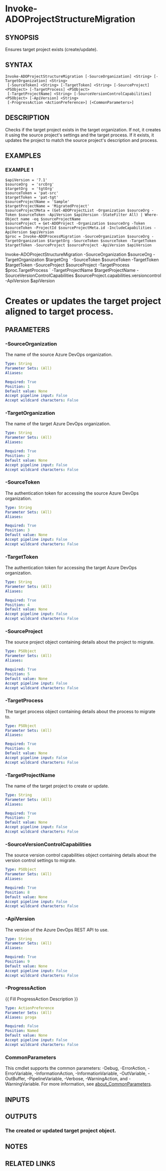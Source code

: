 ﻿---
external help file: ado.tools-help.xml
Module Name: ado.tools
online version:
schema: 2.0.0
---

# Invoke-ADOProjectStructureMigration

## SYNOPSIS
Ensures target project exists (create/update).

## SYNTAX

```
Invoke-ADOProjectStructureMigration [-SourceOrganization] <String> [-TargetOrganization] <String>
 [-SourceToken] <String> [-TargetToken] <String> [-SourceProject] <PSObject> [-TargetProcess] <PSObject>
 [-TargetProjectName] <String> [-SourceVersionControlCapabilities] <PSObject> [-ApiVersion] <String>
 [-ProgressAction <ActionPreference>] [<CommonParameters>]
```

## DESCRIPTION
Checks if the target project exists in the target organization.
If not, it creates it using the source project's settings and the target process.
If it exists, it updates the project to match the source project's description and process.

## EXAMPLES

### EXAMPLE 1
```
$apiVersion = '7.1'
$sourceOrg  = 'srcOrg'
$targetOrg  = 'tgtOrg'
$sourceToken = 'pat-src'
$targetToken = 'pat-tgt'
$sourceProjectName = 'Sample'
$targetProjectName = 'MigratedProject'
$sourceProjectMeta = (Get-ADOProjectList -Organization $sourceOrg -Token $sourceToken -ApiVersion $apiVersion -StateFilter All) | Where-Object name -eq $sourceProjectName
$sourceProject = Get-ADOProject -Organization $sourceOrg -Token $sourceToken -ProjectId $sourceProjectMeta.id -IncludeCapabilities -ApiVersion $apiVersion
$proc = Invoke-ADOProcessMigration -SourceOrganization $sourceOrg -TargetOrganization $targetOrg -SourceToken $sourceToken -TargetToken $targetToken -SourceProject $sourceProject -ApiVersion $apiVersion
```

Invoke-ADOProjectStructureMigration -SourceOrganization $sourceOrg -TargetOrganization $targetOrg \`
    -SourceToken $sourceToken -TargetToken $targetToken -SourceProject $sourceProject -TargetProcess $proc.TargetProcess \`
    -TargetProjectName $targetProjectName -SourceVersionControlCapabilities $sourceProject.capabilities.versioncontrol -ApiVersion $apiVersion
# Creates or updates the target project aligned to target process.

## PARAMETERS

### -SourceOrganization
The name of the source Azure DevOps organization.

```yaml
Type: String
Parameter Sets: (All)
Aliases:

Required: True
Position: 1
Default value: None
Accept pipeline input: False
Accept wildcard characters: False
```

### -TargetOrganization
The name of the target Azure DevOps organization.

```yaml
Type: String
Parameter Sets: (All)
Aliases:

Required: True
Position: 2
Default value: None
Accept pipeline input: False
Accept wildcard characters: False
```

### -SourceToken
The authentication token for accessing the source Azure DevOps organization.

```yaml
Type: String
Parameter Sets: (All)
Aliases:

Required: True
Position: 3
Default value: None
Accept pipeline input: False
Accept wildcard characters: False
```

### -TargetToken
The authentication token for accessing the target Azure DevOps organization.

```yaml
Type: String
Parameter Sets: (All)
Aliases:

Required: True
Position: 4
Default value: None
Accept pipeline input: False
Accept wildcard characters: False
```

### -SourceProject
The source project object containing details about the project to migrate.

```yaml
Type: PSObject
Parameter Sets: (All)
Aliases:

Required: True
Position: 5
Default value: None
Accept pipeline input: False
Accept wildcard characters: False
```

### -TargetProcess
The target process object containing details about the process to migrate to.

```yaml
Type: PSObject
Parameter Sets: (All)
Aliases:

Required: True
Position: 6
Default value: None
Accept pipeline input: False
Accept wildcard characters: False
```

### -TargetProjectName
The name of the target project to create or update.

```yaml
Type: String
Parameter Sets: (All)
Aliases:

Required: True
Position: 7
Default value: None
Accept pipeline input: False
Accept wildcard characters: False
```

### -SourceVersionControlCapabilities
The source version control capabilities object containing details about the version control settings to migrate.

```yaml
Type: PSObject
Parameter Sets: (All)
Aliases:

Required: True
Position: 8
Default value: None
Accept pipeline input: False
Accept wildcard characters: False
```

### -ApiVersion
The version of the Azure DevOps REST API to use.

```yaml
Type: String
Parameter Sets: (All)
Aliases:

Required: True
Position: 9
Default value: None
Accept pipeline input: False
Accept wildcard characters: False
```

### -ProgressAction
{{ Fill ProgressAction Description }}

```yaml
Type: ActionPreference
Parameter Sets: (All)
Aliases: proga

Required: False
Position: Named
Default value: None
Accept pipeline input: False
Accept wildcard characters: False
```

### CommonParameters
This cmdlet supports the common parameters: -Debug, -ErrorAction, -ErrorVariable, -InformationAction, -InformationVariable, -OutVariable, -OutBuffer, -PipelineVariable, -Verbose, -WarningAction, and -WarningVariable. For more information, see [about_CommonParameters](http://go.microsoft.com/fwlink/?LinkID=113216).

## INPUTS

## OUTPUTS

### The created or updated target project object.
## NOTES

## RELATED LINKS
